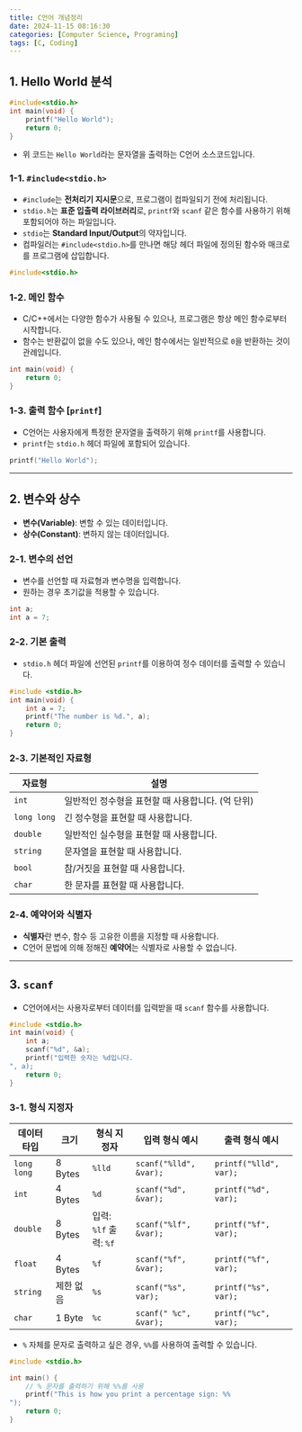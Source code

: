 ```yaml
---
title: C언어 개념정리
date: 2024-11-15 08:16:30
categories: [Computer Science, Programing]
tags: [C, Coding]
---
```


## 1. Hello World 분석

```c
#include<stdio.h>
int main(void) {
    printf("Hello World");
    return 0;
}
```

- 위 코드는 `Hello World`라는 문자열을 출력하는 C언어 소스코드입니다.

### 1-1. `#include<stdio.h>`

- `#include`는 **전처리기 지시문**으로, 프로그램이 컴파일되기 전에 처리됩니다.
- `stdio.h`는 **표준 입출력 라이브러리**로, `printf`와 `scanf` 같은 함수를 사용하기 위해 포함되어야 하는 파일입니다.
- `stdio`는 **Standard Input/Output**의 약자입니다.
- 컴파일러는 `#include<stdio.h>`를 만나면 해당 헤더 파일에 정의된 함수와 매크로를 프로그램에 삽입합니다.

```c
#include<stdio.h>
```

### 1-2. 메인 함수

- C/C++에서는 다양한 함수가 사용될 수 있으나, 프로그램은 항상 메인 함수로부터 시작합니다.
- 함수는 반환값이 없을 수도 있으나, 메인 함수에서는 일반적으로 `0`을 반환하는 것이 관례입니다.

```c
int main(void) {
    return 0;
}
```

### 1-3. 출력 함수 [`printf`]

- C언어는 사용자에게 특정한 문자열을 출력하기 위해 `printf`를 사용합니다.
- `printf`는 `stdio.h` 헤더 파일에 포함되어 있습니다.

```c
printf("Hello World");
```

---

## 2. 변수와 상수

- **변수(Variable)**: 변할 수 있는 데이터입니다.
- **상수(Constant)**: 변하지 않는 데이터입니다.

### 2-1. 변수의 선언

- 변수를 선언할 때 자료형과 변수명을 입력합니다.
- 원하는 경우 초기값을 적용할 수 있습니다.

```c
int a;
int a = 7;
```

### 2-2. 기본 출력

- `stdio.h` 헤더 파일에 선언된 `printf`를 이용하여 정수 데이터를 출력할 수 있습니다.

```c
#include <stdio.h>
int main(void) {
    int a = 7;
    printf("The number is %d.", a);
    return 0;
}
```

### 2-3. 기본적인 자료형

| 자료형      | 설명                                              |
| ----------- | ------------------------------------------------- |
| `int`       | 일반적인 정수형을 표현할 때 사용합니다. (억 단위) |
| `long long` | 긴 정수형을 표현할 때 사용합니다.                 |
| `double`    | 일반적인 실수형을 표현할 때 사용합니다.           |
| `string`    | 문자열을 표현할 때 사용합니다.                    |
| `bool`      | 참/거짓을 표현할 때 사용합니다.                   |
| `char`      | 한 문자를 표현할 때 사용합니다.                   |

### 2-4. 예약어와 식별자

- **식별자**란 변수, 함수 등 고유한 이름을 지정할 때 사용합니다.
- C언어 문법에 의해 정해진 **예약어**는 식별자로 사용할 수 없습니다.

---

## 3. `scanf`

- C언어에서는 사용자로부터 데이터를 입력받을 때 `scanf` 함수를 사용합니다.

```c
#include <stdio.h>
int main(void) {
    int a;
    scanf("%d", &a);
    printf("입력한 숫자는 %d입니다.
", a);
    return 0;
}
```

### 3-1. 형식 지정자

| 데이터 타입 | 크기      | 형식 지정자            | 입력 형식 예시         | 출력 형식 예시         |
| ----------- | --------- | ---------------------- | ---------------------- | ---------------------- |
| `long long` | 8 Bytes   | `%lld`                 | `scanf("%lld", &var);` | `printf("%lld", var);` |
| `int`       | 4 Bytes   | `%d`                   | `scanf("%d", &var);`   | `printf("%d", var);`   |
| `double`    | 8 Bytes   | 입력: `%lf` 출력: `%f` | `scanf("%lf", &var);`  | `printf("%f", var);`   |
| `float`     | 4 Bytes   | `%f`                   | `scanf("%f", &var);`   | `printf("%f", var);`   |
| `string`    | 제한 없음 | `%s`                   | `scanf("%s", var);`    | `printf("%s", var);`   |
| `char`      | 1 Byte    | `%c`                   | `scanf(" %c", &var);`  | `printf("%c", var);`   |

- `%` 자체를 문자로 출력하고 싶은 경우, `%%`를 사용하여 출력할 수 있습니다.

```c
#include <stdio.h>

int main() {
    // % 문자를 출력하기 위해 %%를 사용
    printf("This is how you print a percentage sign: %%
");
    return 0;
}
```
